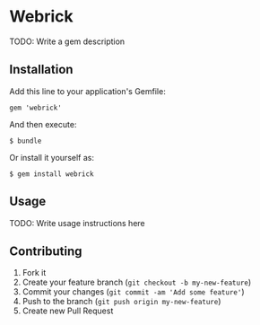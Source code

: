 # Webrick

TODO: Write a gem description

## Installation

Add this line to your application's Gemfile:

    gem 'webrick'

And then execute:

    $ bundle

Or install it yourself as:

    $ gem install webrick

## Usage

TODO: Write usage instructions here

## Contributing

1. Fork it
2. Create your feature branch (`git checkout -b my-new-feature`)
3. Commit your changes (`git commit -am 'Add some feature'`)
4. Push to the branch (`git push origin my-new-feature`)
5. Create new Pull Request
